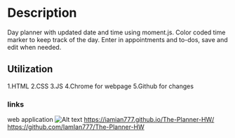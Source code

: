 # Description

Day planner with updated date and time using moment.js. Color coded time marker to keep track of the day. Enter in appointments and to-dos, save and edit when needed.

## Utilization

1.HTML
2.CSS
3.JS
4.Chrome for webpage
5.Github for changes

### links

web application
![Alt text](Assets/Work%20Day%20Scheduler.gif)
https://iamian777.github.io/The-Planner-HW/
https://github.com/IamIan777/The-Planner-HW
